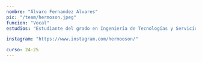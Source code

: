 ```yaml
---
nombre: "Álvaro Fernandez Alvares"
pic: "/team/hermoson.jpeg"
funcion: "Vocal"
estudios: "Estudiante del grado en Ingeniería de Tecnologías y Servicios de Telecomunicación"

instagram: "https://www.instagram.com/hermooson/"

curso: 24-25
---
```

